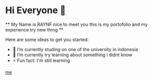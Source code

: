 # Hi Everyone 👋

** My Name is RAYNF nice to meet you this is my portofolio and my experience try new thing **

Here are some ideas to get you started:

- 🔭 I’m currently studing on one of the university in indonesia
- 🌱 I’m currently try learning about something i didnt know 
- ⚡ Fun fact: I'm still learning 

[me](karakter.jpg)
